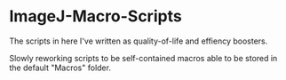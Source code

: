 # ImageJ-Macro-Scripts
The scripts in here I've written as quality-of-life and effiency boosters.

Slowly reworking scripts to be self-contained macros able to be stored in the default "Macros" folder.
